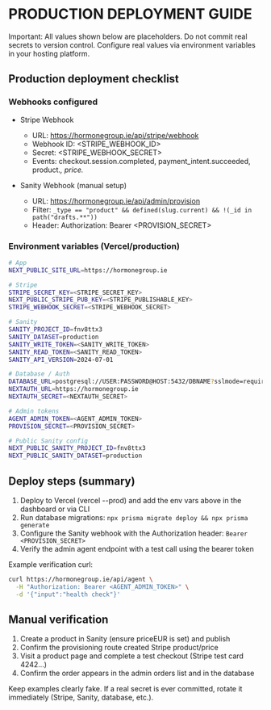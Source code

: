 # PRODUCTION DEPLOYMENT GUIDE

Important: All values shown below are placeholders. Do not commit real secrets to version control. Configure real values via environment variables in your hosting platform.

## Production deployment checklist

### Webhooks configured
- Stripe Webhook
  - URL: https://hormonegroup.ie/api/stripe/webhook
  - Webhook ID: <STRIPE_WEBHOOK_ID>
  - Secret: <STRIPE_WEBHOOK_SECRET>
  - Events: checkout.session.completed, payment_intent.succeeded, product.*, price.*

- Sanity Webhook (manual setup)
  - URL: https://hormonegroup.ie/api/admin/provision
  - Filter: `_type == "product" && defined(slug.current) && !(_id in path("drafts.**"))`
  - Header: Authorization: Bearer <PROVISION_SECRET>

### Environment variables (Vercel/production)
```bash
# App
NEXT_PUBLIC_SITE_URL=https://hormonegroup.ie

# Stripe
STRIPE_SECRET_KEY=<STRIPE_SECRET_KEY>
NEXT_PUBLIC_STRIPE_PUB_KEY=<STRIPE_PUBLISHABLE_KEY>
STRIPE_WEBHOOK_SECRET=<STRIPE_WEBHOOK_SECRET>

# Sanity
SANITY_PROJECT_ID=fnv8ttx3
SANITY_DATASET=production
SANITY_WRITE_TOKEN=<SANITY_WRITE_TOKEN>
SANITY_READ_TOKEN=<SANITY_READ_TOKEN>
SANITY_API_VERSION=2024-07-01

# Database / Auth
DATABASE_URL=postgresql://USER:PASSWORD@HOST:5432/DBNAME?sslmode=require
NEXTAUTH_URL=https://hormonegroup.ie
NEXTAUTH_SECRET=<NEXTAUTH_SECRET>

# Admin tokens
AGENT_ADMIN_TOKEN=<AGENT_ADMIN_TOKEN>
PROVISION_SECRET=<PROVISION_SECRET>

# Public Sanity config
NEXT_PUBLIC_SANITY_PROJECT_ID=fnv8ttx3
NEXT_PUBLIC_SANITY_DATASET=production
```

## Deploy steps (summary)
1) Deploy to Vercel (vercel --prod) and add the env vars above in the dashboard or via CLI
2) Run database migrations: `npx prisma migrate deploy && npx prisma generate`
3) Configure the Sanity webhook with the Authorization header: `Bearer <PROVISION_SECRET>`
4) Verify the admin agent endpoint with a test call using the bearer token

Example verification curl:
```bash
curl https://hormonegroup.ie/api/agent \
  -H "Authorization: Bearer <AGENT_ADMIN_TOKEN>" \
  -d '{"input":"health check"}'
```

## Manual verification
1) Create a product in Sanity (ensure priceEUR is set) and publish
2) Confirm the provisioning route created Stripe product/price
3) Visit a product page and complete a test checkout (Stripe test card 4242...)
4) Confirm the order appears in the admin orders list and in the database

Keep examples clearly fake. If a real secret is ever committed, rotate it immediately (Stripe, Sanity, database, etc.).

